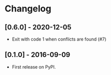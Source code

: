 # Changelog

## [0.6.0] - 2020-12-05

* Exit with code 1 when conflicts are found (#7)


## [0.1.0] - 2016-09-09

* First release on PyPI.
